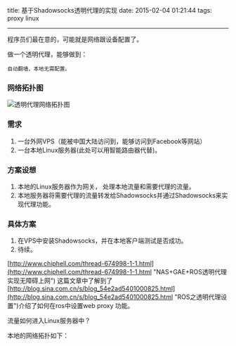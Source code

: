 title: 基于Shadowsocks透明代理的实现
date: 2015-02-04 01:21:44
tags: proxy linux

---

程序员们最在意的，可能就是网络跟设备配置了。

做一个透明代理，能够做到：

	自动翻墙，本地无需配置。

### 网络拓扑图
![透明代理网络拓扑图](http://harchiko.qiniudn.com/Auto-Proxy/autoproxy_map.png)

### 需求

1. 一台外网VPS（能被中国大陆访问到，能够访问到Facebook等网站）
2. 一台本地Linux服务器(此处可以用智能路由器代替)。

### 方案设想

1. 本地的Linux服务器作为网关， 处理本地流量和需要代理的流量。
2. 本地服务器将需要代理的流量转发给Shadowsocks并通过Shadowsocks来实现代理功能。

### 具体方案

1. 在VPS中安装Shadowsocks，并在本地客户端测试是否成功。
2. 待续。

[http://www.chiphell.com/thread-674998-1-1.html](http://www.chiphell.com/thread-674998-1-1.html "NAS+GAE+ROS透明代理实现无障碍上网") 这篇文章中了解到了
[http://blog.sina.com.cn/s/blog_54e2ad5401000825.html](http://blog.sina.com.cn/s/blog_54e2ad5401000825.html "ROS之透明代理设置")介绍了如何在ros中设置web proxy 功能。

流量如何进入Linux服务器中？

本地的网络拓扑如下：